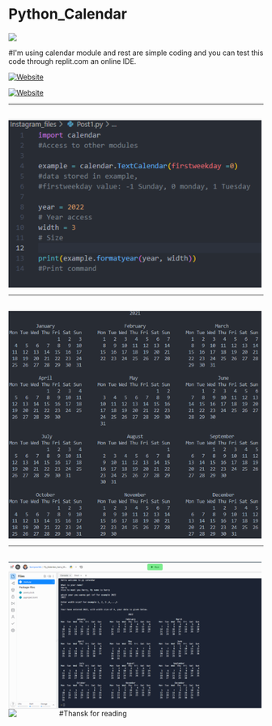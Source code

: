 # Python_Calendar 
<img width="600" align='center' src="https://raw.githubusercontent.com/harryworlds/harryworlds/main/mech_can_code.png">

#I'm using calendar module and rest are simple coding and you can test this code through replit.com an online IDE.

[![Website](https://img.shields.io/website?label=click_here_to_test_code_Python&style=for-the-badge&url=https://replit.com/@harryworlds/PyCalendarharryWorld?v=1)](https://https://replit.com/@harryworlds/PyCalendarharryWorld?v=1)

[![Website](https://img.shields.io/website?label=Click_here/harryworls_Github&style=for-the-badge&url=https://github.com/harryworlds)](https://github.com/harryworlds)




---
</br>

<img width="500" align='center' src="https://raw.githubusercontent.com/harryworlds/Python_Calendar/main/0.png">

---

<br/>
<img width="500" align='center' src="https://raw.githubusercontent.com/harryworlds/Python_Calendar/main/1.png">

---
<br/>
<img width="500" align='center' src="https://raw.githubusercontent.com/harryworlds/Python_Calendar/5730d517cc5c3ffb1b069b4574fbdd612f9671c7/4.png">

<img width="100" align='left' src="https://emojipedia-us.s3.amazonaws.com/source/microsoft-teams/337/beaming-face-with-smiling-eyes_1f601.png"> 
#Thansk for reading
